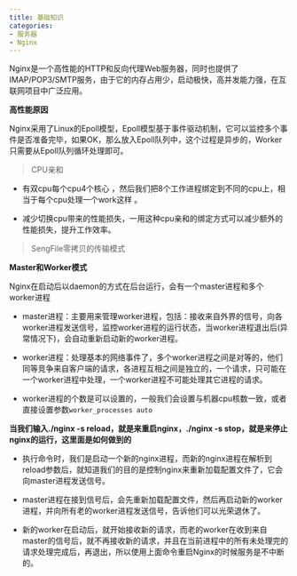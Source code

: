 ```yaml
---
title: 基础知识
categories: 
- 服务器
- Nginx
---
```


Nginx是一个高性能的HTTP和反向代理Web服务器，同时也提供了 IMAP/POP3/SMTP服务，由于它的内存占用少，启动极快，高并发能力强，在互联网项目中广泛应用。

**高性能原因**

Nginx采用了Linux的Epoll模型，Epoll模型基于事件驱动机制，它可以监控多个事件是否准备完毕，如果OK，那么放入Epoll队列中，这个过程是异步的，Worker只需要从Epoll队列循环处理即可。

> CPU亲和

* 有双cpu每个cpu4个核心 ，然后我们把8个工作进程绑定到不同的cpu上，相当于每个cpu处理一个work这样 。

* 减少切换cpu带来的性能损失，一用这种cpu亲和的绑定方式可以减少额外的性能损失，提升工作效率。

> SengFile零拷贝的传输模式

**Master和Worker模式**

Nginx在启动后以daemon的方式在后台运行，会有一个master进程和多个worker进程

* master进程：主要用来管理worker进程，包括：接收来自外界的信号，向各worker进程发送信号，监控worker进程的运行状态，当worker进程退出后(异常情况下)，会自动重新启动新的worker进程。

* worker进程：处理基本的网络事件了，多个worker进程之间是对等的，他们同等竞争来自客户端的请求，各进程互相之间是独立的，一个请求，只可能在一个worker进程中处理，一个worker进程不可能处理其它进程的请求。

* worker进程的个数是可以设置的，一般我们会设置与机器cpu核数一致，或者直接设置参数`worker_processes auto`

**当我们输入./nginx -s reload，就是来重启nginx，./nginx -s stop，就是来停止nginx的运行，这里面是如何做到的**

* 执行命令时，我们是启动一个新的nginx进程，而新的nginx进程在解析到reload参数后，就知道我们的目的是控制nginx来重新加载配置文件了，它会向master进程发送信号。

* master进程在接到信号后，会先重新加载配置文件，然后再启动新的worker进程，并向所有老的worker进程发送信号，告诉他们可以光荣退休了。

* 新的worker在启动后，就开始接收新的请求，而老的worker在收到来自master的信号后，就不再接收新的请求，并且在当前进程中的所有未处理完的请求处理完成后，再退出，所以使用上面命令重启Nginx的时候服务是不中断的。

